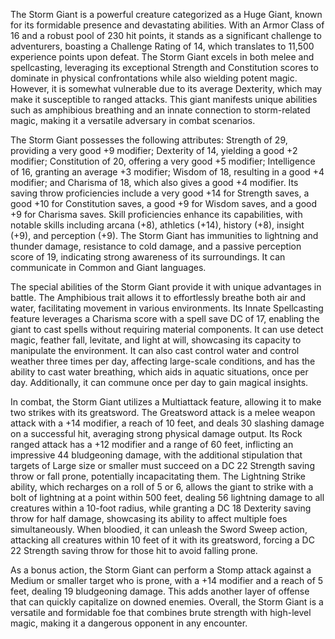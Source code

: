 The Storm Giant is a powerful creature categorized as a Huge Giant, known for its formidable presence and devastating abilities. With an Armor Class of 16 and a robust pool of 230 hit points, it stands as a significant challenge to adventurers, boasting a Challenge Rating of 14, which translates to 11,500 experience points upon defeat. The Storm Giant excels in both melee and spellcasting, leveraging its exceptional Strength and Constitution scores to dominate in physical confrontations while also wielding potent magic. However, it is somewhat vulnerable due to its average Dexterity, which may make it susceptible to ranged attacks. This giant manifests unique abilities such as amphibious breathing and an innate connection to storm-related magic, making it a versatile adversary in combat scenarios.

The Storm Giant possesses the following attributes: Strength of 29, providing a very good +9 modifier; Dexterity of 14, yielding a good +2 modifier; Constitution of 20, offering a very good +5 modifier; Intelligence of 16, granting an average +3 modifier; Wisdom of 18, resulting in a good +4 modifier; and Charisma of 18, which also gives a good +4 modifier. Its saving throw proficiencies include a very good +14 for Strength saves, a good +10 for Constitution saves, a good +9 for Wisdom saves, and a good +9 for Charisma saves. Skill proficiencies enhance its capabilities, with notable skills including arcana (+8), athletics (+14), history (+8), insight (+9), and perception (+9). The Storm Giant has immunities to lightning and thunder damage, resistance to cold damage, and a passive perception score of 19, indicating strong awareness of its surroundings. It can communicate in Common and Giant languages.

The special abilities of the Storm Giant provide it with unique advantages in battle. The Amphibious trait allows it to effortlessly breathe both air and water, facilitating movement in various environments. Its Innate Spellcasting feature leverages a Charisma score with a spell save DC of 17, enabling the giant to cast spells without requiring material components. It can use detect magic, feather fall, levitate, and light at will, showcasing its capacity to manipulate the environment. It can also cast control water and control weather three times per day, affecting large-scale conditions, and has the ability to cast water breathing, which aids in aquatic situations, once per day. Additionally, it can commune once per day to gain magical insights.

In combat, the Storm Giant utilizes a Multiattack feature, allowing it to make two strikes with its greatsword. The Greatsword attack is a melee weapon attack with a +14 modifier, a reach of 10 feet, and deals 30 slashing damage on a successful hit, averaging strong physical damage output. Its Rock ranged attack has a +12 modifier and a range of 60 feet, inflicting an impressive 44 bludgeoning damage, with the additional stipulation that targets of Large size or smaller must succeed on a DC 22 Strength saving throw or fall prone, potentially incapacitating them. The Lightning Strike ability, which recharges on a roll of 5 or 6, allows the giant to strike with a bolt of lightning at a point within 500 feet, dealing 56 lightning damage to all creatures within a 10-foot radius, while granting a DC 18 Dexterity saving throw for half damage, showcasing its ability to affect multiple foes simultaneously. When bloodied, it can unleash the Sword Sweep action, attacking all creatures within 10 feet of it with its greatsword, forcing a DC 22 Strength saving throw for those hit to avoid falling prone.

As a bonus action, the Storm Giant can perform a Stomp attack against a Medium or smaller target who is prone, with a +14 modifier and a reach of 5 feet, dealing 19 bludgeoning damage. This adds another layer of offense that can quickly capitalize on downed enemies. Overall, the Storm Giant is a versatile and formidable foe that combines brute strength with high-level magic, making it a dangerous opponent in any encounter.